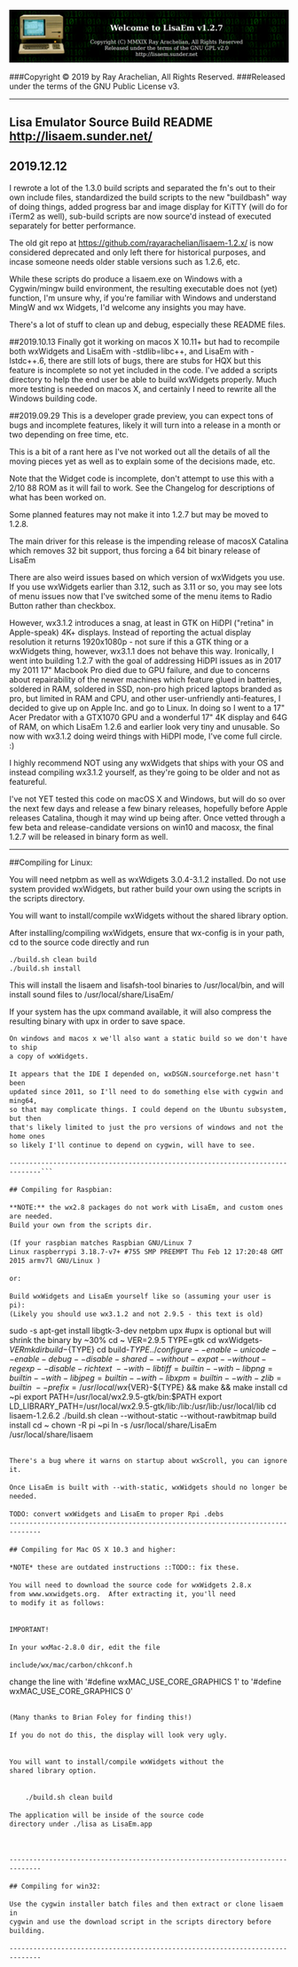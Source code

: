 ![LisaEm Logo](resources/lisaem-banner.png)

###Copyright © 2019 by Ray Arachelian, All Rights Reserved. 
###Released under the terms of the GNU Public License v3.

------------------------------------------------------------------------------
Lisa Emulator Source Build README                    http://lisaem.sunder.net/
------------------------------------------------------------------------------

## 2019.12.12 
I rewrote a lot of the 1.3.0 build scripts and separated the fn's out to their
own include files, standardized the build scripts to the new "buildbash"
way of doing things, added progress bar and image display for KiTTY
(will do for iTerm2 as well), sub-build scripts are now source'd instead
of executed separately for better performance.

The old git repo at https://github.com/rayarachelian/lisaem-1.2.x/ is now
considered deprecated and only left there for historical purposes, and incase
someone needs older stable versions such as 1.2.6, etc.

While these scripts do produce a lisaem.exe on Windows with a Cygwin/mingw
build environment, the resulting executable does not (yet) function, I'm
unsure why, if you're familiar with Windows and understand MingW and wx
Widgets, I'd welcome any insights you may have.

There's a lot of stuff to clean up and debug, especially these README files.

##2019.10.13 Finally got it working on macos X 10.11+ but had to recompile
both wxWidgets and LisaEm with -stdlib=libc++, and LisaEm with -lstdc++.6,
there are still lots of bugs, there are stubs for HQX but this feature is
incomplete so not yet included in the code. I've added a scripts directory
to help the end user be able to build wxWidgets properly. Much more testing
is needed on macos X, and certainly I need to rewrite all the Windows building
code.


##2019.09.29 This is a developer grade preview, you can expect tons of bugs and
incomplete features, likely it will turn into a release in a month or two
depending on free time, etc.

This is a bit of a rant here as I've not worked out all the details of all
the moving pieces yet as well as to explain some of the decisions made,
etc.

Note that the Widget code is incomplete, don't attempt to use this with a
2/10 88 ROM as it will fail to work. See the Changelog for descriptions of
what has been worked on.

Some planned features may not make it into 1.2.7 but may be moved to 1.2.8.

The main driver for this release is the impending release of macosX Catalina
which removes 32 bit support, thus forcing a 64 bit binary release of LisaEm

There are also weird issues based on which version of wxWidgets you use.
If you use wxWidgets earlier than 3.12, such as 3.11 or so, you may see
lots of menu issues now that I've switched some of the menu items to Radio
Button rather than checkbox.

However, wx3.1.2 introduces a snag, at least in GTK on HiDPI ("retina" in
Apple-speak) 4K+ displays. Instead of reporting the actual display resolution
it returns 1920x1080p - not sure if this a GTK thing or a wxWidgets thing,
however, wx3.1.1 does not behave this way. Ironically, I went into building
1.2.7 with the goal of addressing HiDPI issues as in 2017 my 2011 17" Macbook
Pro died due to GPU failure, and due to concerns about repairability of the
newer machines which feature glued in batteries, soldered in RAM, soldered
in SSD, non-pro high priced laptops branded as pro, but limited in RAM and
CPU, and other user-unfriendly anti-features, I decided to give up on
Apple Inc. and go to Linux. In doing so I went to a 17" Acer Predator with
a GTX1070 GPU and a wonderful 17" 4K display and 64G of RAM, on which LisaEm
1.2.6 and earlier look very tiny and unusable. So now with wx3.1.2 doing 
weird things with HiDPI mode, I've come full circle. :)


I highly recommend NOT using any wxWidgets that ships with your OS and
instead compiling wx3.1.2 yourself, as they're going to be older and not
as featureful.

I've not YET tested this code on macOS X and Windows, but will do so over
the next few days and release a few binary releases, hopefully before
Apple releases Catalina, though it may wind up being after. Once vetted
through a few beta and release-candidate versions on win10 and macosx, the
final 1.2.7 will be released in binary form as well.

------------------------------------------------------------------------------

##Compiling for Linux:

You will need netpbm as well as wxWdigets 3.0.4-3.1.2 installed. Do not use
system provided wxWidgets, but rather build your own using the scripts in the
scripts directory.

You will want to install/compile wxWidgets without the
shared library option.      

After installing/compiling wxWidgets, ensure that wx-config
is in your path, cd to the source code directly and run

	./build.sh clean build
	./build.sh install  


This will install the lisaem and lisafsh-tool binaries to
/usr/local/bin, and will install sound files to 
/usr/local/share/LisaEm/

If your system has the upx command available, it will
also compress the resulting binary with upx in order to save
space.

```------------------------------------------------------------------------------
On windows and macos x we'll also want a static build so we don't have to ship
a copy of wxWidgets.

It appears that the IDE I depended on, wxDSGN.sourceforge.net hasn't been
updated since 2011, so I'll need to do something else with cygwin and ming64,
so that may complicate things. I could depend on the Ubuntu subsystem, but then
that's likely limited to just the pro versions of windows and not the home ones
so likely I'll continue to depend on cygwin, will have to see.

------------------------------------------------------------------------------```

## Compiling for Raspbian:

**NOTE:** the wx2.8 packages do not work with LisaEm, and custom ones are needed.
Build your own from the scripts dir.

(If your raspbian matches Raspbian GNU/Linux 7
Linux raspberrypi 3.18.7-v7+ #755 SMP PREEMPT Thu Feb 12 17:20:48 GMT 2015 armv7l GNU/Linux )

or:

Build wxWidgets and LisaEm yourself like so (assuming your user is pi):
(Likely you should use wx3.1.2 and not 2.9.5 - this text is old)

```
  sudo -s
  apt-get install libgtk-3-dev netpbm upx  #upx is optional but will shrink the binary by ~30%
  cd ~
  VER=2.9.5
  TYPE=gtk
  cd wxWidgets-${VER}
  mkdir build-${TYPE}
  cd    build-${TYPE}
  ../configure --enable-unicode --enable-debug --disable-shared --without-expat --without-regexp --disable-richtext          \
             --with-libtiff=builtin --with-libpng=builtin --with-libjpeg=builtin --with-libxpm=builtin --with-zlib=builtin \
             --prefix=/usr/local/wx${VER}-${TYPE} && make && make install
  cd ~pi
  export PATH=/usr/local/wx2.9.5-gtk/bin:$PATH
  export LD_LIBRARY_PATH=/usr/local/wx2.9.5-gtk/lib:/lib:/usr/lib:/usr/local/lib
  cd lisaem-1.2.6.2
  ./build.sh clean --without-static --without-rawbitmap  build install
  cd ~
  chown -R pi ~pi
  ln -s /usr/local/share/LisaEm /usr/local/share/lisaem
```

There's a bug where it warns on startup about wxScroll, you can ignore it.

Once LisaEm is built with --with-static, wxWidgets should no longer be needed.

TODO: convert wxWidgets and LisaEm to proper Rpi .debs
------------------------------------------------------------------------------

## Compiling for Mac OS X 10.3 and higher:

*NOTE* these are outdated instructions ::TODO:: fix these.

You will need to download the source code for wxWidgets 2.8.x
from www.wxwidgets.org.  After extracting it, you'll need
to modify it as follows:


IMPORTANT!

In your wxMac-2.8.0 dir, edit the file

include/wx/mac/carbon/chkconf.h

```
change the line with '#define wxMAC_USE_CORE_GRAPHICS 1' 
to                   '#define wxMAC_USE_CORE_GRAPHICS 0'
```

(Many thanks to Brian Foley for finding this!)

If you do not do this, the display will look very ugly.


You will want to install/compile wxWidgets without the
shared library option.      


	./build.sh clean build

The application will be inside of the source code
directory under ./lisa as LisaEm.app



------------------------------------------------------------------------------

## Compiling for win32:

Use the cygwin installer batch files and then extract or clone lisaem in
cygwin and use the download script in the scripts directory before building.

------------------------------------------------------------------------------
